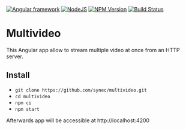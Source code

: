 [![Angular framework][ng-image]][ng-url]
[![NodeJS][node-image]][node-url]
[![NPM Version][npm-image]][npm-url]
[![Build Status](https://jenkins.indivirtuell.net/buildStatus/icon?job=synec%2Fmultivideo%2Fmain)](https://jenkins.indivirtuell.net/job/synec/job/multivideo/job/main/)

# Multivideo

This Angular app allow to stream multiple video at once from an HTTP server.

## Install

- `git clone https://github.com/synec/multivideo.git`
- `cd multivideo`
- `npm ci`
- `npm start`

Afterwards app will be accessible at http://localhost:4200

[npm-image]: https://img.shields.io/badge/npm-8+-orange
[npm-url]: https://npmjs.org/package/gts
[ng-image]: https://img.shields.io/badge/angular-15.0.2+-brightgreen
[ng-url]: https://angular.io
[node-image]: https://img.shields.io/badge/node-16+-yellowgreen
[node-url]: https://nodejs.org
